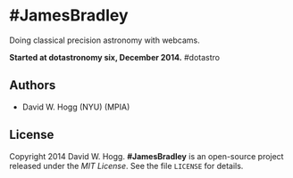 # #JamesBradley

Doing classical precision astronomy with webcams.

**Started at dotastronomy six, December 2014.** #dotastro

## Authors

- David W. Hogg (NYU) (MPIA)

## License

Copyright 2014 David W. Hogg.
**#JamesBradley** is an open-source project released under the *MIT License*.
See the file `LICENSE` for details.
